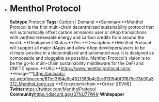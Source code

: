 - # Menthol Protocol
  **Subtype** Protocol
  **Tags:** Carbon | Demand
  **Summary:**Menthol Protocol is the first multi-chain decentralized sustainability protocol that will automatically offset carbon emissions user or dApp transactions with verified renewable energy and carbon credits from around the world.
  **Deployment Status:**Yes
  **Description:**Menthol Protocol will support all major dApps and allow dApp developers/users to be climate-positive in a decentralized and automated way. It is designed as composable and pluggable as possible. Menthol Protocol’s vision is to be the go-to multi-chain sustainability middleware for the DeFi and [[NFT]] space.
  **URL:**https://www.mentholprotocol.com/
  **Image:**https://uploads-ssl.webflow.com/611cf3f64a9c452f363b4c2c/613f540f01875c73b90a3312_Menthol_logo.svg
  **Ecosystem/chain:**Cross-[[EVM]]
  **Twitter**https://twitter.com/MentholProtocol
  **Community**https://discord.gg/s37NU77WHr
  **Whitepaper**